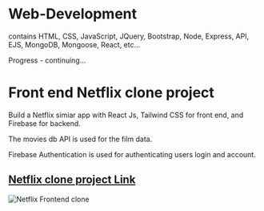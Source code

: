 # Web-Development
contains HTML, CSS, JavaScript, JQuery, Bootstrap, Node, Express, API, EJS, MongoDB, Mongoose, React, etc...

Progress - continuing...

# Front end Netflix clone project

Build a Netflix simiar app with React Js, Tailwind CSS for front end, and Firebase for backend.

The movies db API is used for the film data.

Firebase Authentication is used for authenticating users login and account.

## [Netflix clone project Link](https://netflix-react-yt-b3efb.web.app/)


![Netflix Frontend clone](https://github.com/sysphcd/Web-Development/blob/main/netflix-react-js/NetflixClone.png?raw=true)
